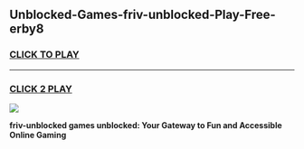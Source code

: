 
## Unblocked-Games-friv-unblocked-Play-Free-erby8
<h3>
<a href="https://premium76.site?title=friv-unblocked&ref=23A">CLICK TO PLAY</a></h3>
<hr>

<h3>
<a href="https://premium76.site?title=friv-unblocked&ref=23A">CLICK 2 PLAY</a>
  
</h3>

<a href="https://premium76.site?title=friv-unblocked&ref=23A"><img src="https://clearcache.store/games.png"></a>


**friv-unblocked games unblocked: Your Gateway to Fun and Accessible Online Gaming**
